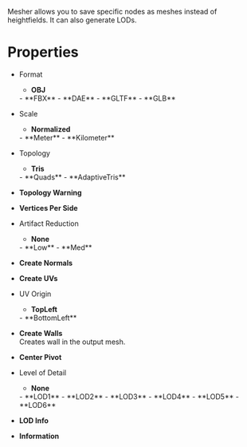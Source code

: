 
Mesher allows you to save specific nodes as meshes instead of heightfields. It can also generate LODs.


# Properties

- Format
  - **OBJ**  
  <desc>
  - **FBX**  
  <desc>
  - **DAE**  
  <desc>
  - **GLTF**  
  <desc>
  - **GLB**  
  <desc>
- Scale
  - **Normalized**  
  <desc>
  - **Meter**  
  <desc>
  - **Kilometer**  
  <desc>
- Topology
  - **Tris**  
  <desc>
  - **Quads**  
  <desc>
  - **AdaptiveTris**  
  <desc>
- **Topology Warning**  
  
- **Vertices Per Side**  
  
- Artifact Reduction
  - **None**  
  <desc>
  - **Low**  
  <desc>
  - **Med**  
  <desc>
- **Create Normals**  
  
- **Create UVs**  
  
- UV Origin
  - **TopLeft**  
  <desc>
  - **BottomLeft**  
  <desc>
- **Create Walls**  
  Creates wall in the output mesh.
- **Center Pivot**  
  
- Level of Detail
  - **None**  
  <desc>
  - **LOD1**  
  <desc>
  - **LOD2**  
  <desc>
  - **LOD3**  
  <desc>
  - **LOD4**  
  <desc>
  - **LOD5**  
  <desc>
  - **LOD6**  
  <desc>
- **LOD Info**  
  
- **Information**  
  

